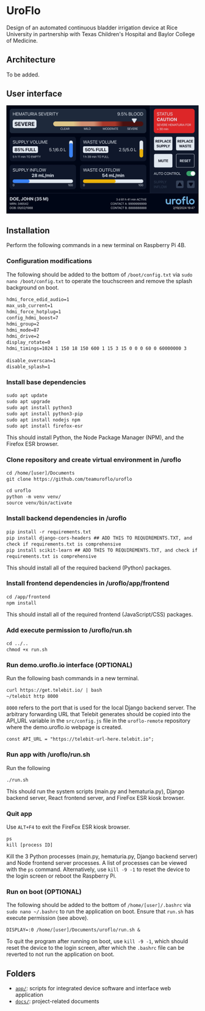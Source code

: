 # UroFlo
Design of an automated continuous bladder irrigation device at Rice University in partnership with Texas Children's Hospital and Baylor College of Medicine.


## Architecture
To be added.


## User interface
![Screenshot of the UroFlo user interface.](/docs/user_interface.jpg)


## Installation
Perform the following commands in a new terminal on Raspberry Pi 4B.

### Configuration modifications
The following should be added to the bottom of `/boot/config.txt` via `sudo nano /boot/config.txt` to operate the touchscreen and remove the splash background on boot.
```
hdmi_force_edid_audio=1
max_usb_current=1
hdmi_force_hotplug=1
config_hdmi_boost=7
hdmi_group=2
hdmi_mode=87
hdmi_drive=2
display_rotate=0
hdmi_timings=1024 1 150 18 150 600 1 15 3 15 0 0 0 60 0 60000000 3

disable_overscan=1
disable_splash=1
```

### Install base dependencies
```
sudo apt update
sudo apt upgrade
sudo apt install python3
sudo apt install python3-pip
sudo apt install nodejs npm
sudo apt install firefox-esr
```
This should install Python, the Node Package Manager (NPM), and the Firefox ESR browser.

### Clone repository and create virtual environment in /uroflo
```
cd /home/[user]/Documents
git clone https://github.com/teamuroflo/uroflo
```
```
cd uroflo
python -m venv venv/
source venv/bin/activate
```

### Install backend dependencies in /uroflo
```
pip install -r requirements.txt
pip install django-cors-headers ## ADD THIS TO REQUIREMENTS.TXT, and check if requirements.txt is comprehensive
pip install scikit-learn ## ADD THIS TO REQUIREMENTS.TXT, and check if requirements.txt is comprehensive
```
This should install all of the required backend (Python) packages.

### Install frontend dependencies in /uroflo/app/frontend
```
cd /app/frontend
npm install
```
This should install all of the required frontend (JavaScript/CSS) packages.

### Add execute permission to /uroflo/run.sh
```
cd ../..
chmod +x run.sh
```

### Run demo.uroflo.io interface (OPTIONAL)
Run the following bash commands in a new terminal.
```
curl https://get.telebit.io/ | bash
~/telebit http 8000
```
`8000` refers to the port that is used for the local Django backend server. The arbitrary forwarding URL that Telebit generates should be copied into the API_URL variable in the `src/config.js` file in the `uroflo-remote` repository where the demo.uroflo.io webpage is created.
```
const API_URL = "https://telebit-url-here.telebit.io";
```

### Run app with /uroflo/run.sh
Run the following 
```
./run.sh
```
This should run the system scripts (main.py and hematuria.py), Django backend server, React frontend server, and FireFox ESR kiosk browser.

### Quit app
Use `ALT+F4` to exit the FireFox ESR kiosk browser.
```
ps
kill [process ID]
```
Kill the 3 Python processes (main.py, hematuria.py, Django backend server) and Node frontend server processes. A list of processes can be viewed with the `ps` command. Alternatively, use `kill -9 -1` to reset the device to the login screen or reboot the Raspberry Pi.

### Run on boot (OPTIONAL)
The following should be added to the bottom of `/home/[user]/.bashrc` via `sudo nano ~/.bashrc` to run the application on boot. Ensure that `run.sh` has execute permission (see above).
```
DISPLAY=:0 /home/[user]/Documents/uroflo/run.sh &
```
To quit the program after running on boot, use `kill -9 -1`, which should reset the device to the login screen, after which the `.bashrc` file can be reverted to not run the application on boot.

## Folders
- [`app/`](app/): scripts for integrated device software and interface web application
- [`docs/`](docs/): project-related documents
